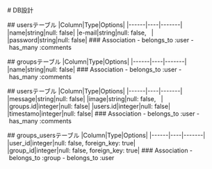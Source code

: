 # DB設計

## usersテーブル
|Column|Type|Options|
|------|----|-------|
|name|string|null: false|
|e-mail|string|null: false,   |
|password|string|null: false|
### Association
- belongs_to :user
- has_many :comments

## groupsテーブル
|Column|Type|Options|
|------|----|-------|
|name|string|null: false|
### Association
- belongs_to :user
- has_many :comments

## usersテーブル
|Column|Type|Options|
|------|----|-------|
|message|string|null: false|
|image|string|null: false,   |
|groups.id|integer|null: false|
|users.id|integer|null: false|
|timestamo|integer|null: false|
### Association
- belongs_to :user
- has_many :comments

## groups_usersテーブル
|Column|Type|Options|
|------|----|-------|
|user_id|integer|null: false, foreign_key: true|
|group_id|integer|null: false, foreign_key: true|
### Association
- belongs_to :group
- belongs_to :user

